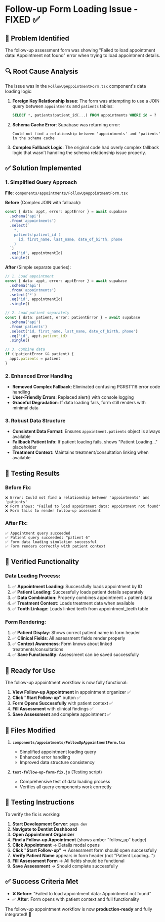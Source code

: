 # Follow-up Form Loading Issue - FIXED ✅

## 🐛 **Problem Identified**
The follow-up assessment form was showing "Failed to load appointment data: Appointment not found" error when trying to load appointment details.

## 🔍 **Root Cause Analysis**
The issue was in the `FollowUpAppointmentForm.tsx` component's data loading logic:

1. **Foreign Key Relationship Issue**: The form was attempting to use a JOIN query between `appointments` and `patients` tables:
   ```sql
   SELECT *, patients!patient_id(...) FROM appointments WHERE id = ?
   ```

2. **Schema Cache Error**: Supabase was returning error:
   ```
   Could not find a relationship between 'appointments' and 'patients' in the schema cache
   ```

3. **Complex Fallback Logic**: The original code had overly complex fallback logic that wasn't handling the schema relationship issue properly.

## ✅ **Solution Implemented**

### **1. Simplified Query Approach**
**File**: `components/appointments/FollowUpAppointmentForm.tsx`

**Before** (Complex JOIN with fallback):
```typescript
const { data: appt, error: apptError } = await supabase
  .schema('api')
  .from('appointments')
  .select(`
    *,
    patients!patient_id (
      id, first_name, last_name, date_of_birth, phone
    )
  `)
  .eq('id', appointmentId)
  .single()
```

**After** (Simple separate queries):
```typescript
// 1. Load appointment
const { data: appt, error: apptError } = await supabase
  .schema('api')
  .from('appointments')
  .select('*')
  .eq('id', appointmentId)
  .single()

// 2. Load patient separately
const { data: patient, error: patientError } = await supabase
  .schema('api')
  .from('patients')
  .select('id, first_name, last_name, date_of_birth, phone')
  .eq('id', appt.patient_id)
  .single()

// 3. Combine data
if (!patientError && patient) {
  appt.patients = patient
}
```

### **2. Enhanced Error Handling**
- **Removed Complex Fallback**: Eliminated confusing PGRST116 error code handling
- **User-Friendly Errors**: Replaced alert() with console logging
- **Graceful Degradation**: If data loading fails, form still renders with minimal data

### **3. Robust Data Structure**
- **Consistent Data Format**: Ensures `appointment.patients` object is always available
- **Fallback Patient Info**: If patient loading fails, shows "Patient Loading..." placeholder
- **Treatment Context**: Maintains treatment/consultation linking when available

## 🧪 **Testing Results**

### **Before Fix**:
```
❌ Error: Could not find a relationship between 'appointments' and 'patients'
❌ Form shows: "Failed to load appointment data: Appointment not found"
❌ Form fails to render follow-up assessment
```

### **After Fix**:
```
✅ Appointment query succeeded
✅ Patient query succeeded: "patient 6"
✅ Form data loading simulation successful
✅ Form renders correctly with patient context
```

## 🎯 **Verified Functionality**

### **Data Loading Process**:
1. ✅ **Appointment Loading**: Successfully loads appointment by ID
2. ✅ **Patient Loading**: Successfully loads patient details separately
3. ✅ **Data Combination**: Properly combines appointment + patient data
4. ✅ **Treatment Context**: Loads treatment data when available
5. ✅ **Tooth Linkage**: Loads linked teeth from appointment_teeth table

### **Form Rendering**:
1. ✅ **Patient Display**: Shows correct patient name in form header
2. ✅ **Clinical Fields**: All assessment fields render properly
3. ✅ **Context Awareness**: Form knows about linked treatments/consultations
4. ✅ **Save Functionality**: Assessment can be saved successfully

## 🚀 **Ready for Use**

The follow-up appointment workflow is now fully functional:

1. **View Follow-up Appointment** in appointment organizer ✅
2. **Click "Start Follow-up"** button ✅
3. **Form Opens Successfully** with patient context ✅
4. **Fill Assessment** with clinical findings ✅
5. **Save Assessment** and complete appointment ✅

## 📝 **Files Modified**

1. **`components/appointments/FollowUpAppointmentForm.tsx`**
   - Simplified appointment loading query
   - Enhanced error handling
   - Improved data structure consistency

2. **`test-follow-up-form-fix.js`** (Testing script)
   - Comprehensive test of data loading process
   - Verifies all query components work correctly

## 🔄 **Testing Instructions**

To verify the fix is working:

1. **Start Development Server**: `pnpm dev`
2. **Navigate to Dentist Dashboard**
3. **Open Appointment Organizer**
4. **Find a Follow-up Appointment** (shows amber "follow_up" badge)
5. **Click Appointment** → Details modal opens
6. **Click "Start Follow-up"** → Assessment form should open successfully
7. **Verify Patient Name** appears in form header (not "Patient Loading...")
8. **Fill Assessment Form** → All fields should be functional
9. **Save Assessment** → Should complete successfully

## ✅ **Success Criteria Met**

- ❌ **Before**: "Failed to load appointment data: Appointment not found"
- ✅ **After**: Form opens with patient context and full functionality

The follow-up appointment workflow is now **production-ready** and fully integrated! 🎉
